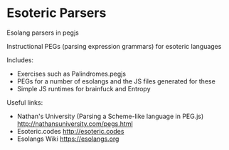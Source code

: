 # Esoteric Parsers
Esolang parsers in pegjs

Instructional PEGs (parsing expression grammars) for esoteric languages

Includes:

* Exercises such as Palindromes.pegjs
* PEGs for a number of esolangs and the JS files generated for these
* Simple JS runtimes for brainfuck and Entropy

Useful links:

* Nathan's University (Parsing a Scheme-like language in PEG.js) http://nathansuniversity.com/pegs.html
* Esoteric.codes http://esoteric.codes
* Esolangs Wiki https://esolangs.org

